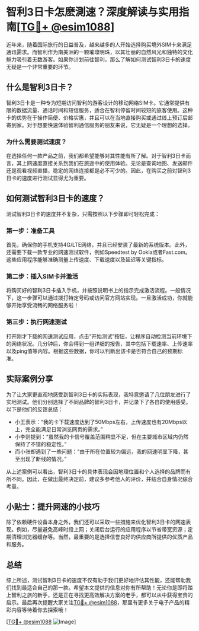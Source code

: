# 智利3日卡怎麽測速？深度解读与实用指南[[TG💪+ @esim1088](https://t.me/s/esim1088)]

近年来，随着国际旅行的日益普及，越来越多的人开始选择购买境外SIM卡来满足通讯需求。而智利作为南美洲的一颗璀璨明珠，以其壮丽的自然风光和独特的文化魅力吸引着无数游客。如果你计划前往智利，那么了解如何测试智利3日卡的速度无疑是一个非常重要的环节。

## 什么是智利3日卡？

智利3日卡是一种专为短期访问智利的游客设计的移动网络SIM卡。它通常提供有限的数据流量、通话时间和短信服务，适合在智利停留时间较短的旅客使用。这种卡的优势在于操作简便、价格实惠，并且可以在当地直接购买或通过线上预订后邮寄到家。对于想要快速体验智利通信服务的朋友来说，它无疑是一个理想的选择。

### 为什么需要测试速度？

在选择任何一款产品之前，我们都希望能够对其性能有所了解。对于智利3日卡而言，其上网速度直接关系到我们在旅途中的使用体验。无论是查询地图、发送邮件还是观看视频直播，稳定的网络连接都是必不可少的。因此，在购买之前对智利3日卡的速度进行测试显得尤为重要。

## 如何测试智利3日卡的速度？

测试智利3日卡的速度并不复杂，只需按照以下步骤即可轻松完成：

### 第一步：准备工具

首先，确保你的手机支持4G/LTE网络，并且已经安装了最新的系统版本。此外，还需要下载一款专业的网速测试软件，例如Speedtest by Ookla或者Fast.com。这些应用程序能够准确测量上传速度、下载速度以及延迟等关键指标。

### 第二步：插入SIM卡并激活

将购买好的智利3日卡插入手机，并按照说明书上的指示完成激活流程。一般情况下，这一步骤可以通过拨打特定号码或访问官方网站实现。一旦激活成功，你就能够开始享受流畅的网络服务啦！

### 第三步：执行网速测试

打开刚才下载的网速测试应用，点击“开始测试”按钮，让程序自动检测当前环境下的网络状况。几分钟后，你会得到一组详细的报告，其中包括下载速率、上传速率以及ping值等内容。根据这些数据，你可以判断出该卡是否符合自己的预期标准。

## 实际案例分享

为了让大家更直观地感受到智利3日卡的实际表现，我特意邀请了几位朋友进行了实地测试。他们分别选择了不同品牌的智利3日卡，并记录下了各自的使用感受。以下是他们的反馈总结：

- 小王表示：“我的卡下载速度达到了50Mbps左右，上传速度也有20Mbps以上，完全能满足日常浏览网页的需求。”
- 小李则提到：“虽然我的卡信号覆盖范围稍显不足，但在主要城市区域内仍然保持了不错的稳定性。”
- 而小张却遇到了一些问题：“由于所在位置较为偏远，我的网速明显下降，甚至出现了断线的情况。”

从上述案例可以看出，智利3日卡的具体表现会因地理位置和个人选择的品牌而有所不同。因此，在做出最终决定前，建议多参考他人的评价，并结合自身情况综合考量。

## 小贴士：提升网速的小技巧

除了依赖硬件设备本身之外，我们还可以采取一些措施来优化智利3日卡的网速表现。例如，尽量避免高峰时段上网；关闭后台运行的应用程序以节省带宽资源；定期清理浏览器缓存等。当然，最重要的是选择信誉良好的供应商所提供的优质产品和服务。

## 总结

综上所述，测试智利3日卡的速度不仅有助于我们更好地评估其性能，还能帮助我们找到最适合自己的那一款。希望本文提供的信息对你有所帮助！无论你是即将踏上智利之旅的新手，还是正在寻找更高效解决方案的老手，都可以从中获得宝贵的启示。最后再次提醒大家关注[TG💪+ @esim1088](https://t.me/s/esim1088)，那里有更多关于电子产品的精彩内容等待着你去探索哦！

[[TG💪+ @esim1088](https://t.me/s/esim1088) ![Image](https://i.postimg.cc/4NQfJmqS/Snipaste-2025-05-13-00-14-12.png)]
